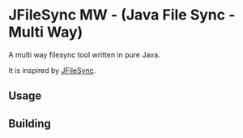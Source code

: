 # JFileSync MW - (Java File Sync - Multi Way) 

A multi way filesync tool written in pure Java.

It is inspired by [JFileSync](http://jfilesync.sourceforge.net/).

## Usage

## Building

